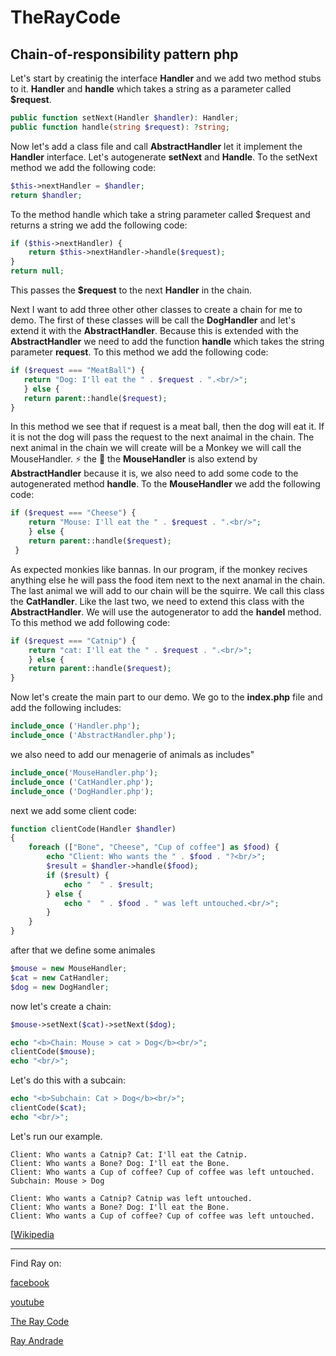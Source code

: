 # TheRayCode
## Chain-of-responsibility pattern php

Let's start by creatinig the interface **Handler** and we add two method stubs to it. **Handler** and **handle** which takes a string as a parameter called **$request**.
```php
public function setNext(Handler $handler): Handler;
public function handle(string $request): ?string;
``` 
Now let's add a class file and call **AbstractHandler** let it implement the **Handler** interface. Let's autogenerate **setNext** and **Handle**. 
To the setNext method we add the following code:
```php
$this->nextHandler = $handler;
return $handler;
```
To the method handle which take a string parameter called $request and returns a string we add the following code:
```php
if ($this->nextHandler) {
    return $this->nextHandler->handle($request);
}
return null;
```
This passes the **$request** to the next **Handler** in the chain.

Next I want to add three other other classes to create a chain for me to demo.
The first of these classes will be call the **DogHandler** and let's extend it with the **AbstractHandler**. 
Because this is extended with the **AbstractHandler** we need to add the function **handle** which takes the string parameter **request**.
To this method we add the following code:
```php
if ($request === "MeatBall") {
   return "Dog: I'll eat the " . $request . ".<br/>";
   } else {
   return parent::handle($request);
}
```
In this method we see that if request is a meat ball, then the dog will eat it. If it is not the dog will pass the request to the next anaimal in the chain.
The next animal in the chain we will create will be a Monkey we will call the MouseHandler.
⚡️ the 🐒
the **MouseHandler** is also extend by **AbstractHandler** because it is, we also need to add some code to the autogenerated method **handle**.
To the **MouseHandler** we add the following code:
```php
if ($request === "Cheese") {
    return "Mouse: I'll eat the " . $request . ".<br/>";
    } else {
    return parent::handle($request);
 }
```
As expected monkies like bannas. In our program, if the monkey recives anything else he will pass the food item next to the next anamal in the chain. 
The last animal we will add to our chain will be the squirre. We call this class the **CatHandler**. 
Like the last two, we need to extend this class with the **AbstractHandler**.
We will use the autogenerator to add the **handel** method. To this method we add following code:
```php
if ($request === "Catnip") {
    return "cat: I'll eat the " . $request . ".<br/>";
    } else {
    return parent::handle($request);
}
```
Now let's create the main part to our demo. We go to the **index.php** file and add the following includes:

```php
include_once ('Handler.php');
include_once ('AbstractHandler.php');
```
we also need to add our menagerie of animals as includes"
```php
include_once('MouseHandler.php');
include_once ('CatHandler.php');
include_once ('DogHandler.php');
```
next we add some client code:
```php
function clientCode(Handler $handler)
{
    foreach (["Bone", "Cheese", "Cup of coffee"] as $food) {
        echo "Client: Who wants the " . $food . "?<br/>";
        $result = $handler->handle($food);
        if ($result) {
            echo "  " . $result;
        } else {
            echo "  " . $food . " was left untouched.<br/>";
        }
    }
}
```
after that we define some animales
```php
$mouse = new MouseHandler;
$cat = new CatHandler;
$dog = new DogHandler;
```
now let's create a chain:
```php
$mouse->setNext($cat)->setNext($dog);

echo "<b>Chain: Mouse > cat > Dog</b><br/>";
clientCode($mouse);
echo "<br/>";
```
Let's do this with a subcain:
```php
echo "<b>Subchain: Cat > Dog</b><br/>";
clientCode($cat);
echo "<br/>";
```
Let's run our example.
```run
Client: Who wants a Catnip? Cat: I'll eat the Catnip.
Client: Who wants a Bone? Dog: I'll eat the Bone. 
Client: Who wants a Cup of coffee? Cup of coffee was left untouched.
Subchain: Mouse > Dog

Client: Who wants a Catnip? Catnip was left untouched.
Client: Who wants a Bone? Dog: I'll eat the Bone. 
Client: Who wants a Cup of coffee? Cup of coffee was left untouched.
```

[[Wikipedia](https://en.wikipedia.org/wiki/Chain-of-responsibility_pattern)

----------------------------------------------------------------------------------------------------

Find Ray on:

[facebook](https://www.facebook.com/TheRayCode/)

[youtube](https://www.youtube.com/user/AndradeRay/)

[The Ray Code](https://www.RayAndrade.com)

[Ray Andrade](https://www.RayAndrade.org)
